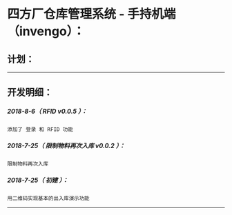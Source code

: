 四方厂仓库管理系统 - 手持机端（invengo）：
===================================================================

计划：
-------------------------------------------------------------------

*******************************************************************

开发明细：
-------------------------------------------------------------------

##### 2018-8-6（ RFID v0.0.5 ）：
	添加了 登录 和 RFID 功能

##### 2018-7-25（ 限制物料再次入库 v0.0.2 ）：
	限制物料再次入库

##### 2018-7-25（ 初建 ）：
	用二维码实现基本的出入库演示功能

*******************************************************************
